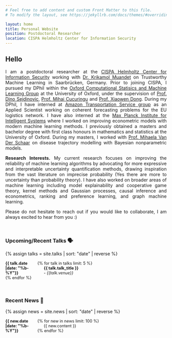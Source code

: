 ```yaml
---
# Feel free to add content and custom Front Matter to this file.
# To modify the layout, see https://jekyllrb.com/docs/themes/#overriding-theme-defaults

layout: home
title: Personal Website
position: Postdoctoral Researcher
location: CISPA Helmholtz Center for Information Security
---
```



<style>
.small-text {
    font-size: 0.9em;
}
        dt {
            float: left;
            clear: left;
            width: 100px;
            text-align: left;
            font-weight: bold;
        }
        dd {
            margin-left: 120px; /* Adjust this value for tab distance */
        }
</style>

## Hello <i class="em em-wave" aria-role="presentation" aria-label="WAVING HAND SIGN"></i>

<p align="justify">
I am a postdoctoral researcher at the <a href="https://cispa.de">CISPA Helmholtz Center for Information Security</a> working with
<a href="[http://group.krikamol.org/](https://ri-lab.org/)">Dr. Krikamol Muandet</a> on Trustworthy Machine Learning in Saarbrücken, Germany. Prior to joining CISPA,
I pursued my DPhil within the <a href="https://csml.stats.ox.ac.uk/">Oxford Computational Statisics and Machine Learning Group</a> at the
University of Oxford, under the supervision of <a href="https://sejdino.github.io/">Prof. Dino Sejdinovic</a>,
<a href="http://www.stats.ox.ac.uk/~cucuring/">Prof. Mihai Cucuringu</a> and <a href="https://web.media.mit.edu/~xdong/">Prof. Xiaowen Dong</a>. 
During my DPhil, I have interned at <a href="https://www.amazon.jobs/de/business_categories/transport">Amazon Transportation Service group</a>
as an Applied Scientist working on coherent forecasting problems for the EU logistics network.
I have also interned at the <a href="https://ei.is.mpg.de/">Max Planck Institute for Intelligent Systems</a> where I 
worked on improving econometric models with modern machine learning methods. I previously obtained
a masters and bachelor degree with first class honours in mathematics and statistics at the University of Oxford. During my masters,
I worked with <a href="https://www.vanderschaar-lab.com/">Prof. Mihaela Van Der Schaar</a> on disease trajectory modelling with Bayesian nonparametric models.
</p>

<p align="justify">
<b>Research Interests.</b> My current research focuses on improving the reliability of machine learning algorithms by advocating for more expressive and interpretable uncertainty quantification methods, drawing inspiration from 
the vast literature on imprecise probability (Yes there are more to uncertainty than probability theory). I have also worked on broader areas of machine learning including model explainability and cooperative game theory,
kernel methods and Gaussian processes, causal inference and econometrics, ranking and preference learning, and graph machine learning. 
</p>

<p align="justify">
Please do not hesitate to reach out if you would like to collaborate, I am always excited to hear from you :)
</p>

<br>

### Upcoming/Recent Talks 🗣️
{% assign talks = site.talks | sort: "date" | reverse %}
<div class="small-text">
<dl>
{% for talk in talks limit: 5 %}
<dt>{{ talk.date |date: "%b-%Y"}}</dt>
<dd><b>{{ talk.talk_title }}</b> 
<br> - <i>{{talk.venue}}</i></dd>
{% endfor %}
</dl>
</div>

<br>

### Recent News 🔔

{% assign news = site.news | sort: "date" | reverse %}
<div class="small-text">
<dl>
{% for new in news limit: 100 %}
<dt>{{ new.date |date: "%b-%Y"}}</dt>
<dd>{{ new.content }}</dd>
{% endfor %}
</dl>


